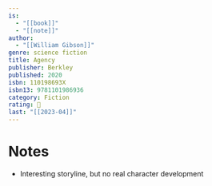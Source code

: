```yaml
---
is:
  - "[[book]]"
  - "[[note]]"
author:
  - "[[William Gibson]]"
genre: science fiction
title: Agency
publisher: Berkley
published: 2020
isbn: 110198693X
isbn13: 9781101986936
category: Fiction
rating: 🤞
last: "[[2023-04]]"
---
```

# Notes
- Interesting storyline, but no real character development
